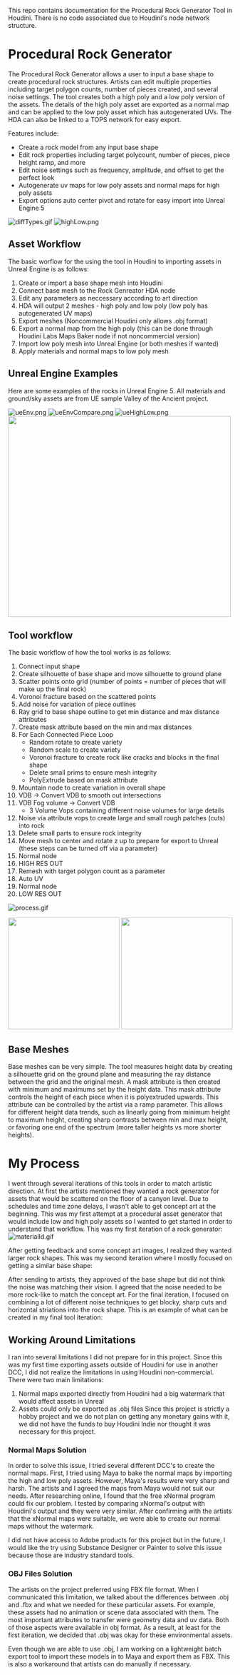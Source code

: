 This repo contains documentation for the Procedural Rock Generator Tool in Houdini. There is no code associated due to Houdini's node network structure.

# Procedural Rock Generator 
The Procedural Rock Generator allows a user to input a base shape to create procedural rock structures. Artists can edit multiple
properties including target polygon counts, number of pieces created, and several noise settings. The tool creates both a high poly and a
low poly version of the assets. The details of the high poly asset are exported as a normal map and can be applied to the low poly asset
which has autogenerated UVs. The HDA can also be linked to a TOPS network for easy export. 

Features include:
* Create a rock model from any input base shape
* Edit rock properties including target polycount, number of pieces, piece height ramp, and more
* Edit noise settings such as frequency, amplitude, and offset to get the perfect look
* Autogenerate uv maps for low poly assets and normal maps for high poly assets
* Export options auto center pivot and rotate for easy import into Unreal Engine 5

![diffTypes.gif](img/diffTypes.gif)
![highLow.png](img/highvslowLabeled.png)

## Asset Workflow
The basic worflow for the using the tool in Houdini to importing assets in Unreal Engine is as follows:
1. Create or import a base shape mesh into Houdini
2. Connect base mesh to the Rock Genreator HDA node
3. Edit any parameters as neccessary according to art direction
4. HDA will output 2 meshes - high poly and low poly (low poly has autogenerated UV maps)
5. Export meshes (Noncommercial Houdini only allows .obj format)
6. Export a normal map from the high poly (this can be done through Houdini Labs Maps Baker node if not noncommercial version)
7. Import low poly mesh into Unreal Engine (or both meshes if wanted)
8. Apply materials and normal maps to low poly mesh

## Unreal Engine Examples
Here are some examples of the rocks in Unreal Engine 5. All materials and ground/sky assets are from UE sample Valley of the Ancient project.

![ueEnv.png](img/env.png)
![ueEnvCompare.png](img/envCompare.png)
![ueHighLow.png](img/ue5highvslow2.png)
<img src="img/nanite.png" width="500" height="450">

## Tool workflow
The basic workflow of how the tool works is as follows:
1. Connect input shape
2. Create silhouette of base shape and move silhouette to ground plane
3. Scatter points onto grid (number of points = number of pieces that will make up the final rock)
4. Voronoi fracture based on the scattered points
5. Add noise for variation of piece outlines
6. Ray grid to base shape outline to get min distance and max distance attributes
7. Create mask attribute based on the min and max distances
8. For Each Connected Piece Loop 
    - Random rotate to create variety
    - Random scale to create variety
    - Voronoi fracture to create rock like cracks and blocks in the final shape
    - Delete small prims to ensure mesh integrity
    - PolyExtrude based on mask attribute
9. Mountain node to create variation in overall shape
10. VDB -> Convert VDB to smooth out intersections
11. VDB Fog volume -> Convert VDB
    - 3 Volume Vops containing different noise volumes for large details
12. Noise via attribute vops to create large and small rough patches (cuts) into rock 
13. Delete small parts to ensure rock integrity
14. Move mesh to center and rotate z up to prepare for export to Unreal (these steps can be turned off via a parameter)
15. Normal node
16. HIGH RES OUT
17. Remesh with target polygon count as a parameter
18. Auto UV
19. Normal node
20. LOW RES OUT

![process.gif](img/process.gif)
<p float="left">
  <img src="img/nodeMap1.png" width="250" />
  <img src="img/nodemap2.png" width="250" /> 
</p>


## Base Meshes
Base meshes can be very simple. The tool measures height data by creating a silhouette grid on the ground plane and measuring the ray distance between the grid and the original mesh.
A mask attribute is then created with minimum and maximums set by the height data. This mask attribute controls the height of each piece when it is polyextruded upwards. 
This attribute can be controlled by the artist via a ramp parameter. This allows for different height data trends, such as linearly going from minimum height to maximum height, 
creating sharp contrasts between min and max height, or favoring one end of the spectrum (more taller heights vs more shorter heights). 

# My Process
I went through several iterations of this tools in order to match artistic direction. 
At first the artists mentioned they wanted a rock generator for assets that would be scattered on the floor of a canyon level. Due to schedules and time zone delays, I wasn't able to get concept art at the beginning. This was my first attempt at a procedural asset generator that would include low and high poly assets so I wanted to get started in order to understand that workflow. This was my first iteration of a rock generator:
![materialId.gif](imgs/materialIdDemo.gif)

After getting feedback and some concept art images, I realized they wanted larger rock shapes. This was my second iteration where I mostly focused on getting a similar base shape:

After sending to artists, they approved of the base shape but did not think the noise was matching their vision. I agreed that the noise needed to be more rock-like to match the concept art. For the final iteration, I focused on combining a lot of different noise techniques to get blocky, sharp cuts and horizontal striations into the rock shape. This is an example of what can be created in my final tool iteration:

## Working Around Limitations
I ran into several limitations I did not prepare for in this project. Since this was my first time exporting assets outside of Houdini for use in another DCC, I did not realize the limitations in using Houdini non-commercial. 
There were two main limitations: 
1. Normal maps exported directly from Houdini had a big watermark that would affect assets in Unreal
2. Assets could only be exported as .obj files
Since this project is strictly a hobby project and we do not plan on getting any monetary gains with it, we did not have the funds to buy Houdini Indie nor thought it was necessary for this project.

### Normal Maps Solution
In order to solve this issue, I tried several different DCC's to create the normal maps. First, I tried using Maya to bake the normal maps by importing the high and low poly assets. However, Maya's results were very sharp and harsh. The artists and I agreed the maps from Maya would not suit our needs. After researching online, I found that the free xNormal program could fix our problem. I tested by comparing xNormal's output with Houdini's output and they were very similar. After confirming with the artists that the xNormal maps were suitable, we were able to create our normal maps without the watermark. 

I did not have access to Adobe products for this project but in the future, I would like the try using Substance Designer or Painter to solve this issue because those are industry standard tools. 

### OBJ Files Solution
The artists on the project preferred using FBX file format. When I communicated this limitation, we talked about the differences between .obj and .fbx and what we needed for these particular assets. For example, these assets had no animation or scene data associated with them. The most important attributes to transfer were geometry data and uv data. Both of those aspects were available in obj format. As a result, at least for the first iteration, we decided that .obj was okay for these environmental assets. 

Even though we are able to use .obj, I am working on a lightweight batch export tool to import these models in to Maya and export them as FBX. This is also a workaround that artists can do manually if necessary.



